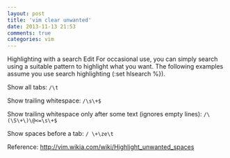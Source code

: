 ```yaml
---
layout: post
title: 'vim clear unwanted'
date: 2013-11-13 21:53
comments: true
categories: vim
---
```

Highlighting with a search Edit
For occasional use, you can simply search using a suitable pattern to highlight what you want. 
The following examples assume you use search highlighting (:set hlsearch %}).

Show all tabs:
`/\t`

Show trailing whitespace:
`/\s\+$`

Show trailing whitespace only after some text (ignores empty lines):
`/\(\S\+\)\@<=\s\+$`

Show spaces before a tab:
`/ \+\ze\t`

Reference:
http://vim.wikia.com/wiki/Highlight_unwanted_spaces
